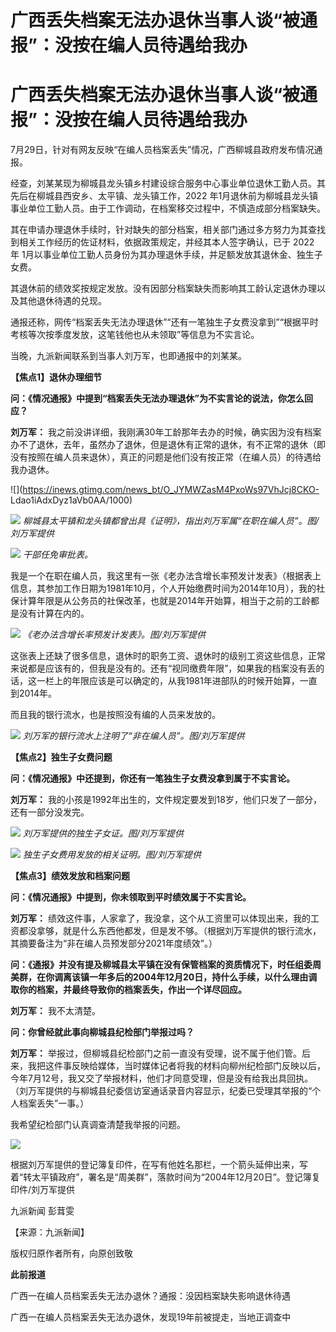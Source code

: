 # 广西丢失档案无法办退休当事人谈“被通报”：没按在编人员待遇给我办

# 广西丢失档案无法办退休当事人谈“被通报”：没按在编人员待遇给我办

7月29日，针对有网友反映“在编人员档案丢失”情况，广西柳城县政府发布情况通报。

经查，刘某某现为柳城县龙头镇乡村建设综合服务中心事业单位退休工勤人员。其先后在柳城县西安乡、太平镇、龙头镇工作，2022
年1月退休前为柳城县龙头镇事业单位工勤人员。由于工作调动，在档案移交过程中，不慎造成部分档案缺失。

其在申请办理退休手续时，针对缺失的部分档案，相关部门通过多方努力为其查找到相关工作经历的佐证材料，依据政策规定，并经其本人签字确认，已于 2022 年
1月以事业单位工勤人员身份为其办理退休手续，并足额发放其退休金、独生子女费。

其退休前的绩效奖按规定发放。没有因部分档案缺失而影响其工龄认定退休办理以及其他退休待遇的兑现。

通报还称，网传“档案丢失无法办理退休”“还有一笔独生子女费没拿到”“根据平时考核等次按季度发放，这笔钱他也从未领取”等信息为不实言论。

当晚，九派新闻联系到当事人刘万军，也即通报中的刘某某。

**【焦点1】退休办理细节**

**问：《情况通报》中提到“档案丢失无法办理退休”为不实言论的说法，你怎么回应？**

**刘万军：**
我之前没讲详细，我刚满30年工龄那年去办的时候，确实因为没有档案办不了退休，去年，虽然办了退休，但是退休有正常的退休，有不正常的退休（即没有按照在编人员来退休），真正的问题是他们没有按正常（在编人员）的待遇给我办退休。

![](https://inews.gtimg.com/news_bt/O_JYMWZasM4PxoWs97VhJcj8CKO-
Ldao1iAdxDyz1aVb0AA/1000)

![](https://inews.gtimg.com/news_bt/Ovv91ggTfoQ9Ko51wzk05dT5Vx8OhAebTB4l2e6X_F5qMAA/1000)
_柳城县太平镇和龙头镇都曾出具《证明》，指出刘万军属“在职在编人员”。图/刘万军提供_

![](https://inews.gtimg.com/news_bt/ODYh2LIFL76dWUvia5TjGeCdUnfqtOQchhkc78cKqD7KgAA/1000)
_干部任免审批表。_

我是一个在职在编人员，我这里有一张《老办法含增长率预发计发表》（根据表上信息，其参加工作日期为1981年10月，个人开始缴费时间为2014年10月），我的社保计算年限是从公务员的社保改革，也就是2014年开始算，相当于之前的工龄都是没有计算在内的。

![](https://inews.gtimg.com/news_bt/Oygva-2w6DWUj8A05F01iC26fI2asY9vtySjwu10fvybwAA/1000)
_《老办法含增长率预发计发表》。图/刘万军提供_

这张表上还缺了很多信息，退休时的职务工资、退休时的级别工资这些信息，正常来说都是应该有的，但我是没有的。还有“视同缴费年限”，如果我的档案没有丢的话，这一栏上的年限应该是可以确定的，从我1981年进部队的时候开始算，一直到2014年。

而且我的银行流水，也是按照没有编的人员来发放的。

![](https://inews.gtimg.com/news_bt/OrXXyDUcw4FFAQmapU81WABFWjAoGVk9yUbc9tlQAtLnYAA/1000)
_刘万军的银行流水上注明了“非在编人员”。图/刘万军提供_

**【焦点2】独生子女费问题**

**问：《情况通报》中还提到，你还有一笔独生子女费没拿到属于不实言论。**

**刘万军：** 我的小孩是1992年出生的，文件规定要发到18岁，他们只发了一部分，还有一部分没发完。

![](https://inews.gtimg.com/news_bt/OtcZ7DbV55Ljmjej4uwVfwY2aWc_uhgFRykFhRA1sq5noAA/1000)
_刘万军提供的独生子女证。图/刘万军提供_

![](https://inews.gtimg.com/news_bt/O4Gs6vFZ7kLCCH_D0jkDjK62T4KxBcK7C_zJMNgLBeuL4AA/1000)
_独生子女费用发放的相关证明。图/刘万军提供_

**【焦点3】绩效发放和档案问题**

**问：《情况通报》中提到，你未领取到平时绩效属于不实言论。**

**刘万军：**
绩效这件事，人家拿了，我没拿，这个从工资里可以体现出来，我的工资都没拿够，就是什么东西他都发，但是发不够。（根据刘万军提供的银行流水，其摘要备注为“非在编人员预发部分2021年度绩效”。）

**问：《通报》并没有提及柳城县太平镇在没有保管档案的资质情况下，时任组委周美群，在你调离该镇一年多后的2004年12月20日，持什么手续，以什么理由调取你的档案，并最终导致你的档案丢失，作出一个详尽回应。**

**刘万军：** 我不太清楚。

**问：你曾经就此事向柳城县纪检部门举报过吗？**

**刘万军：**
举报过，但柳城县纪检部门之前一直没有受理，说不属于他们管。后来，我把这件事反映给媒体，当时媒体记者将我的材料向柳州纪检部门反映以后，今年7月12号，我又交了举报材料，他们才同意受理，但是没有给我出具回执。（刘万军提供的与柳城县纪委信访室通话录音内容显示，纪委已受理其举报的“个人档案丢失”一事。）

我希望纪检部门认真调查清楚我举报的问题。

![](https://inews.gtimg.com/news_bt/Oy-67-daameovGnCApgDwMTICNW9t8fLBxJNx3JjXMc9cAA/1000)

根据刘万军提供的登记簿复印件，在写有他姓名那栏，一个箭头延伸出来，写着“转太平镇政府”，署名是“周美群”，落款时间为“2004年12月20日”。登记簿复印件/刘万军提供

九派新闻 彭茸雯

【来源：九派新闻】

版权归原作者所有，向原创致敬

**此前报道**

广西一在编人员档案丢失无法办退休？通报：没因档案缺失影响退休待遇

广西一在编人员档案丢失无法办退休，发现19年前被提走，当地正调查中


